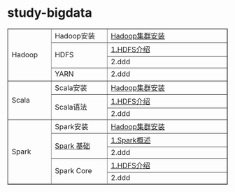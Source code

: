 # study-bigdata

<table border="1" align="center">
    <!-- hadoop 开始 -->
     <tr>
        <td rowspan="4" width=120 height=30>Hadoop</a></td>
        <td rowspan="1" width=200 height=30>Hadoop安装</td>
    	<td width=600 height=30><a href="notes/hadoop/hadoop集群安装.md">Hadoop集群安装</td>
    </tr>
    <tr>
		<td rowspan="2" width=200 height=30>HDFS</td>
       	<td width=600 height=30><a href="notes/hadoop/hdfs/dd">1.HDFS介绍</td>
    </tr>
 	<tr>
    	<td>2.ddd</td>
    </tr>
     <tr>
        <td rowspan="1" width=200 height=30>YARN</td>
    	<td>2.ddd</td>
    </tr>
 	<!-- hadoop 结束 -->
	<!-- scala 开始 -->
	 <tr>
	    <td rowspan="3" width=120 height=30>Scala</a></td>
	    <td rowspan="1" width=200 height=30>Scala安装</td>
		<td width=600 height=30><a href="notes/hadoop/hadoop集群安装.md">Hadoop集群安装</td>
	</tr>
	<tr>
		<td rowspan="2" width=200 height=30>Scala语法</td>
	   	<td width=600 height=30><a href="notes/hadoop/hdfs/dd">1.HDFS介绍</td>
	</tr>
 	<tr>
    	<td>2.ddd</td>
    </tr>
	<!-- scala 结束 -->
	<!-- spark 开始 -->
	 <tr>
	    <td rowspan="5" width=120 height=30>Spark</a></td>
	    <td rowspan="1" width=200 height=30>Spark安装</td>
		<td width=600 height=30><a href="notes/hadoop/hadoop集群安装.md">Hadoop集群安装</td>
	</tr>
	<tr>
        <td rowspan="2" width=200 height=30><a href="notes/spark/spark基础.md">Spark 基础</a></td>
        <td width=600 height=30><a href="notes/spark/spark基础.md">1.Spark概述</a></td>
	</tr>
 	<tr>
    	<td>2.ddd</td>
    </tr>
<tr>
		<td rowspan="2" width=200 height=30>Spark Core</td>
	   	<td width=600 height=30><a href="notes/hadoop/hdfs/dd">1.HDFS介绍</td>
	</tr>
 	<tr>
    	<td>2.ddd</td>
    </tr>
	<!-- spark 结束 -->
</table>


